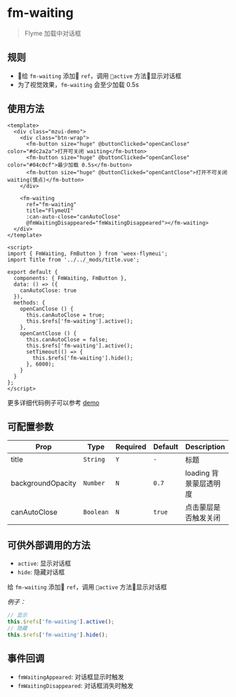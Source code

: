 # fm-waiting

> Flyme 加载中对话框

## 规则
- 给 `fm-waiting` 添加 `ref`，调用 `active` 方法显示对话框
- 为了视觉效果，`fm-waiting` 会至少加载 0.5s

## 使用方法

```vue
<template>
  <div class="mzui-demo">
    <div class="btn-wrap">
      <fm-button size="huge" @buttonClicked="openCanClose" color="#dc2a2a">打开可关闭 waiting</fm-button>
      <fm-button size="huge" @buttonClicked="openCanClose" color="#04c0cf">最少加载 0.5s</fm-button>
      <fm-button size="huge" @buttonClicked="openCantClose">打开不可关闭 waiting(慎点)</fm-button>
    </div>

    <fm-waiting
      ref="fm-waiting"
      title="FlymeUI"
      :can-auto-close="canAutoClose"
      @fmWaitingDisappeared="fmWaitingDisappeared"></fm-waiting>
  </div>
</template>

<script>
import { FmWaiting, FmButton } from 'weex-flymeui';
import Title from '../../_mods/title.vue';

export default {
  components: { FmWaiting, FmButton },
  data: () => ({
    canAutoClose: true
  }),
  methods: {
    openCanClose () {
      this.canAutoClose = true;
      this.$refs['fm-waiting'].active();
    },
    openCantClose () {
      this.canAutoClose = false;
      this.$refs['fm-waiting'].active();
      setTimeout(() => {
        this.$refs['fm-waiting'].hide();
      }, 6000);
    }
  }
};
</script>
```

更多详细代码例子可以参考 [demo](https://github.com/FlymeApps/weex-flymeui/blob/master/example/component/waiting/index.vue)

## 可配置参数

| Prop | Type | Required | Default | Description |
|-------------|------------|--------|-----|-----|
| title | `String` |`Y`| `-` | 标题 |
| backgroundOpacity | `Number` |`N`| `0.7` | loading 背景蒙层透明度 |
| canAutoClose | `Boolean` |`N`| `true` | 点击蒙层是否触发关闭 |

## 可供外部调用的方法

- `active`: 显示对话框
- `hide`: 隐藏对话框

给 `fm-waiting` 添加 `ref`，调用 `active` 方法显示对话框

*例子：*

```javascript
// 显示
this.$refs['fm-waiting'].active();
// 隐藏
this.$refs['fm-waiting'].hide();
```

## 事件回调

- `fmWaitingAppeared`: 对话框显示时触发
- `fmWaitingDisappeared`: 对话框消失时触发


